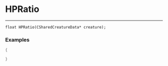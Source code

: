 # HPRatio
---
```
float HPRatio(CSharedCreatureData* creature);
```

### Examples
```cpp - C++
{

}
```
